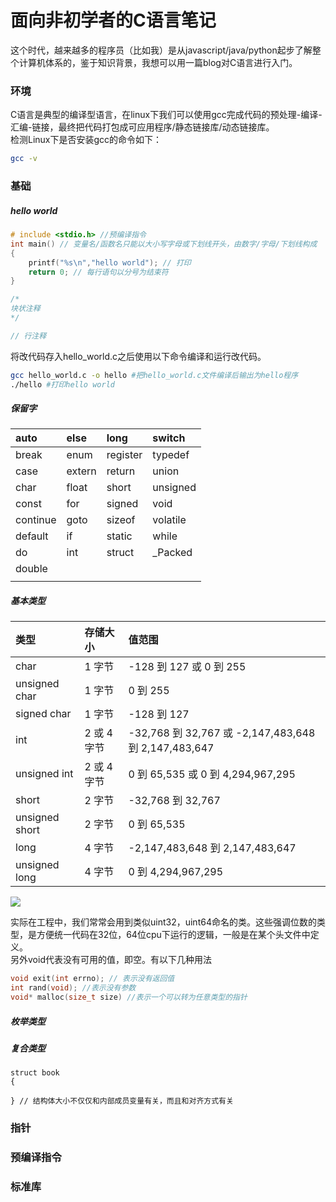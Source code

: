 # 面向非初学者的C语言笔记

这个时代，越来越多的程序员（比如我）是从javascript/java/python起步了解整个计算机体系的，鉴于知识背景，我想可以用一篇blog对C语言进行入门。

### 环境

C语言是典型的编译型语言，在linux下我们可以使用gcc完成代码的预处理-编译-汇编-链接，最终把代码打包成可应用程序/静态链接库/动态链接库。  
检测Linux下是否安装gcc的命令如下：

```bash
gcc -v
```

### 基础

##### hello world

```c
# include <stdio.h> //预编译指令
int main() // 变量名/函数名只能以大小写字母或下划线开头，由数字/字母/下划线构成
{
    printf("%s\n","hello world"); // 打印
    return 0; // 每行语句以分号为结束符
}

/*
块状注释
*/

// 行注释
```

将改代码存入hello\_world.c之后使用以下命令编译和运行改代码。

```bash
gcc hello_world.c -o hello #把hello_world.c文件编译后输出为hello程序
./hello #打印hello world
```

##### 保留字

| auto | else | long | switch |
| :--- | :--- | :--- | :--- |
| break | enum | register | typedef |
| case | extern | return | union |
| char | float | short | unsigned |
| const | for | signed | void |
| continue | goto | sizeof | volatile |
| default | if | static | while |
| do | int | struct | \_Packed |
| double |  |  |  |
|  |  |  |  |

##### 基本类型

| 类型 | 存储大小 | 值范围 |
| :--- | :--- | :--- |
| char | 1 字节 | -128 到 127 或 0 到 255 |
| unsigned char | 1 字节 | 0 到 255 |
| signed char | 1 字节 | -128 到 127 |
| int | 2 或 4 字节 | -32,768 到 32,767 或 -2,147,483,648 到 2,147,483,647 |
| unsigned int | 2 或 4 字节 | 0 到 65,535 或 0 到 4,294,967,295 |
| short | 2 字节 | -32,768 到 32,767 |
| unsigned short | 2 字节 | 0 到 65,535 |
| long | 4 字节 | -2,147,483,648 到 2,147,483,647 |
| unsigned long | 4 字节 | 0 到 4,294,967,295 |

![](http://www.runoob.com/wp-content/uploads/2014/09/32-64.jpg)

实际在工程中，我们常常会用到类似uint32，uint64命名的类。这些强调位数的类型，是方便统一代码在32位，64位cpu下运行的逻辑，一般是在某个头文件中定义。  
另外void代表没有可用的值，即空。有以下几种用法

```c
void exit(int errno); // 表示没有返回值
int rand(void); //表示没有参数
void* malloc(size_t size) //表示一个可以转为任意类型的指针
```

##### 枚举类型

##### 复合类型

```
struct book
{

} // 结构体大小不仅仅和内部成员变量有关，而且和对齐方式有关
```

### 指针

### 预编译指令

### 标准库



